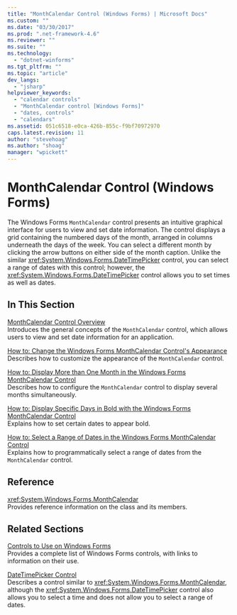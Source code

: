 ```yaml
---
title: "MonthCalendar Control (Windows Forms) | Microsoft Docs"
ms.custom: ""
ms.date: "03/30/2017"
ms.prod: ".net-framework-4.6"
ms.reviewer: ""
ms.suite: ""
ms.technology: 
  - "dotnet-winforms"
ms.tgt_pltfrm: ""
ms.topic: "article"
dev_langs: 
  - "jsharp"
helpviewer_keywords: 
  - "calendar controls"
  - "MonthCalendar control [Windows Forms]"
  - "dates, controls"
  - "calendars"
ms.assetid: 051c6518-e0ca-426b-855c-f9bf70972970
caps.latest.revision: 11
author: "stevehoag"
ms.author: "shoag"
manager: "wpickett"
---
```

# MonthCalendar Control (Windows Forms)
The Windows Forms `MonthCalendar` control presents an intuitive graphical interface for users to view and set date information. The control displays a grid containing the numbered days of the month, arranged in columns underneath the days of the week. You can select a different month by clicking the arrow buttons on either side of the month caption. Unlike the similar <xref:System.Windows.Forms.DateTimePicker> control, you can select a range of dates with this control; however, the <xref:System.Windows.Forms.DateTimePicker> control allows you to set times as well as dates.  
  
## In This Section  
 [MonthCalendar Control Overview](../../../../docs/framework/winforms/controls/monthcalendar-control-overview-windows-forms.md)  
 Introduces the general concepts of the `MonthCalendar` control, which allows users to view and set date information for an application.  
  
 [How to: Change the Windows Forms MonthCalendar Control's Appearance](../../../../docs/framework/winforms/controls/how-to-change-monthcalendar-control-appearance.md)  
 Describes how to customize the appearance of the `MonthCalendar` control.  
  
 [How to: Display More than One Month in the Windows Forms MonthCalendar Control](../../../../docs/framework/winforms/controls/display-more-than-one-month-wf-monthcalendar-control.md)  
 Describes how to configure the `MonthCalendar` control to display several months simultaneously.  
  
 [How to: Display Specific Days in Bold with the Windows Forms MonthCalendar Control](../../../../docs/framework/winforms/controls/display-specific-days-in-bold-with-wf-monthcalendar-control.md)  
 Explains how to set certain dates to appear bold.  
  
 [How to: Select a Range of Dates in the Windows Forms MonthCalendar Control](../../../../docs/framework/winforms/controls/how-to-select-a-range-of-dates-in-the-windows-forms-monthcalendar-control.md)  
 Explains how to programmatically select a range of dates from the `MonthCalendar` control.  
  
## Reference  
 <xref:System.Windows.Forms.MonthCalendar>  
 Provides reference information on the class and its members.  
  
## Related Sections  
 [Controls to Use on Windows Forms](../../../../docs/framework/winforms/controls/controls-to-use-on-windows-forms.md)  
 Provides a complete list of Windows Forms controls, with links to information on their use.  
  
 [DateTimePicker Control](../../../../docs/framework/winforms/controls/datetimepicker-control-windows-forms.md)  
 Describes a control similar to <xref:System.Windows.Forms.MonthCalendar>, although the <xref:System.Windows.Forms.DateTimePicker> control also allows you to select a time and does not allow you to select a range of dates.